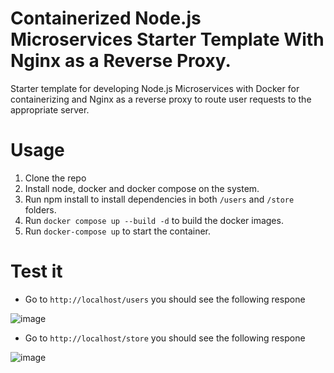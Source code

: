 # Containerized Node.js Microservices Starter Template With Nginx as a Reverse Proxy.
Starter template for developing Node.js Microservices with Docker for containerizing and Nginx as a reverse proxy to route user requests to the appropriate server.

# Usage

1. Clone the repo
2. Install node, docker and docker compose on the system.
3. Run npm install to install dependencies in both ```/users``` and ```/store``` folders.
4. Run ```docker compose up --build -d``` to build the docker images.
5. Run ```docker-compose up``` to start the container.

# Test it

- Go to ```http://localhost/users``` you should see the following respone

![image](https://user-images.githubusercontent.com/37496018/211098808-bc131f4e-61f3-4fd9-8399-30e582324aa3.png)

- Go to ```http://localhost/store``` you should see the following respone

![image](https://user-images.githubusercontent.com/37496018/211098631-26bb02e4-c845-4ae7-85d2-58c37896b516.png)


